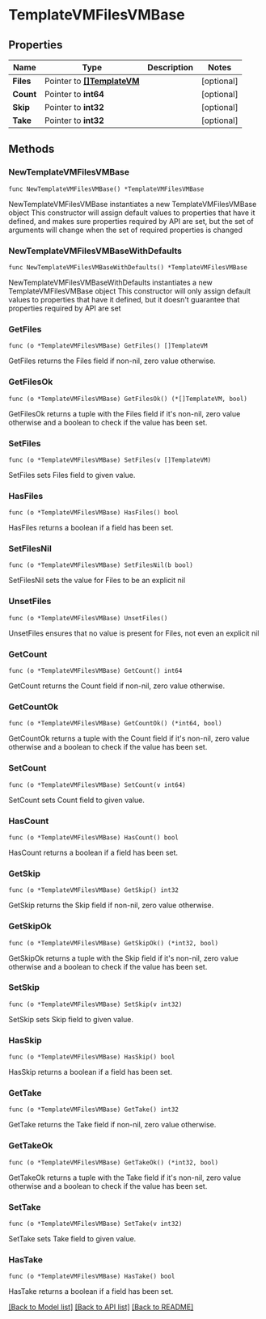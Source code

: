 # TemplateVMFilesVMBase

## Properties

Name | Type | Description | Notes
------------ | ------------- | ------------- | -------------
**Files** | Pointer to [**[]TemplateVM**](TemplateVM.md) |  | [optional] 
**Count** | Pointer to **int64** |  | [optional] 
**Skip** | Pointer to **int32** |  | [optional] 
**Take** | Pointer to **int32** |  | [optional] 

## Methods

### NewTemplateVMFilesVMBase

`func NewTemplateVMFilesVMBase() *TemplateVMFilesVMBase`

NewTemplateVMFilesVMBase instantiates a new TemplateVMFilesVMBase object
This constructor will assign default values to properties that have it defined,
and makes sure properties required by API are set, but the set of arguments
will change when the set of required properties is changed

### NewTemplateVMFilesVMBaseWithDefaults

`func NewTemplateVMFilesVMBaseWithDefaults() *TemplateVMFilesVMBase`

NewTemplateVMFilesVMBaseWithDefaults instantiates a new TemplateVMFilesVMBase object
This constructor will only assign default values to properties that have it defined,
but it doesn't guarantee that properties required by API are set

### GetFiles

`func (o *TemplateVMFilesVMBase) GetFiles() []TemplateVM`

GetFiles returns the Files field if non-nil, zero value otherwise.

### GetFilesOk

`func (o *TemplateVMFilesVMBase) GetFilesOk() (*[]TemplateVM, bool)`

GetFilesOk returns a tuple with the Files field if it's non-nil, zero value otherwise
and a boolean to check if the value has been set.

### SetFiles

`func (o *TemplateVMFilesVMBase) SetFiles(v []TemplateVM)`

SetFiles sets Files field to given value.

### HasFiles

`func (o *TemplateVMFilesVMBase) HasFiles() bool`

HasFiles returns a boolean if a field has been set.

### SetFilesNil

`func (o *TemplateVMFilesVMBase) SetFilesNil(b bool)`

 SetFilesNil sets the value for Files to be an explicit nil

### UnsetFiles
`func (o *TemplateVMFilesVMBase) UnsetFiles()`

UnsetFiles ensures that no value is present for Files, not even an explicit nil
### GetCount

`func (o *TemplateVMFilesVMBase) GetCount() int64`

GetCount returns the Count field if non-nil, zero value otherwise.

### GetCountOk

`func (o *TemplateVMFilesVMBase) GetCountOk() (*int64, bool)`

GetCountOk returns a tuple with the Count field if it's non-nil, zero value otherwise
and a boolean to check if the value has been set.

### SetCount

`func (o *TemplateVMFilesVMBase) SetCount(v int64)`

SetCount sets Count field to given value.

### HasCount

`func (o *TemplateVMFilesVMBase) HasCount() bool`

HasCount returns a boolean if a field has been set.

### GetSkip

`func (o *TemplateVMFilesVMBase) GetSkip() int32`

GetSkip returns the Skip field if non-nil, zero value otherwise.

### GetSkipOk

`func (o *TemplateVMFilesVMBase) GetSkipOk() (*int32, bool)`

GetSkipOk returns a tuple with the Skip field if it's non-nil, zero value otherwise
and a boolean to check if the value has been set.

### SetSkip

`func (o *TemplateVMFilesVMBase) SetSkip(v int32)`

SetSkip sets Skip field to given value.

### HasSkip

`func (o *TemplateVMFilesVMBase) HasSkip() bool`

HasSkip returns a boolean if a field has been set.

### GetTake

`func (o *TemplateVMFilesVMBase) GetTake() int32`

GetTake returns the Take field if non-nil, zero value otherwise.

### GetTakeOk

`func (o *TemplateVMFilesVMBase) GetTakeOk() (*int32, bool)`

GetTakeOk returns a tuple with the Take field if it's non-nil, zero value otherwise
and a boolean to check if the value has been set.

### SetTake

`func (o *TemplateVMFilesVMBase) SetTake(v int32)`

SetTake sets Take field to given value.

### HasTake

`func (o *TemplateVMFilesVMBase) HasTake() bool`

HasTake returns a boolean if a field has been set.


[[Back to Model list]](../README.md#documentation-for-models) [[Back to API list]](../README.md#documentation-for-api-endpoints) [[Back to README]](../README.md)


